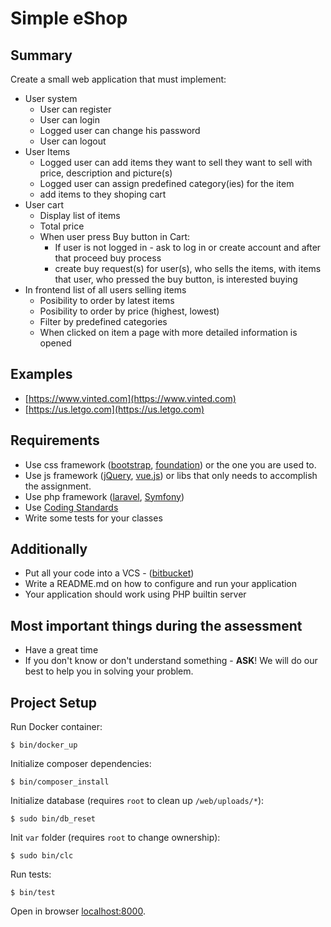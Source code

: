 Simple eShop
============

Summary
-------

Create a small web application that must implement:

* User system
    * User can register
    * User can login
    * Logged user can change his password
    * User can logout
* User Items
	* Logged user can add items they want to sell they want to sell with price, description and picture(s)
	* Logged user can assign predefined category(ies) for the item
	* add items to they shoping cart
* User cart
	* Display list of items
	* Total price
	* When user press Buy button in Cart: 
		* If user is not logged in - ask to log in or create account and after that proceed buy process
		* create buy request(s) for user(s), who sells the items, with items that user, who pressed the buy button, is interested buying
* In frontend list of all users selling items
	* Posibility to order by latest items
	* Posibility to order by price (highest, lowest)
	* Filter by predefined categories
	* When clicked on item a page with more detailed information is opened

Examples
--------

* [https://www.vinted.com](https://www.vinted.com)
* [https://us.letgo.com](https://us.letgo.com)

Requirements
------------

* Use css framework ([bootstrap](http://getbootstrap.com/), [foundation](http://foundation.zurb.com/)) or the one you are used to.
* Use js framework ([jQuery](https://jquery.com/), [vue.js](https://vuejs.org/)) or libs that only needs to accomplish the assignment.
* Use php framework ([laravel](https://laravel.com/), [Symfony](https://symfony.com/))
* Use [Coding Standards](../../coding-standards/index.md)
* Write some tests for your classes

Additionally
------------

* Put all your code into a VCS - ([bitbucket](https://bitbucket.org/)) 
* Write a README.md on how to configure and run your application
* Your application should work using PHP builtin server

Most important things during the assessment
------------------------------------------

* Have a great time
* If you don't know or don't understand something - **ASK**! We will do our best to help you in solving your problem.

Project Setup
-------------

Run Docker container:

	$ bin/docker_up

Initialize composer dependencies:

	$ bin/composer_install

Initialize database (requires `root` to clean up `/web/uploads/*`):

	$ sudo bin/db_reset

Init `var` folder (requires `root` to change ownership):

	$ sudo bin/clc

Run tests:

	$ bin/test

Open in browser [localhost:8000](http://localhost:8000).
